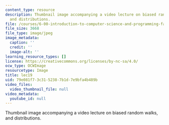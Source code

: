 ```yaml
---
content_type: resource
description: Thumbnail image accompanying a video lecture on biased random walks,
  and distributions.
file: /courses/6-00-introduction-to-computer-science-and-programming-fall-2008/79e081f73c3152387b1d7e9bfa4b489b_lec19.jpg
file_size: 3668
file_type: image/jpeg
image_metadata:
  caption: ''
  credit: ''
  image-alt: ''
learning_resource_types: []
license: https://creativecommons.org/licenses/by-nc-sa/4.0/
ocw_type: OCWImage
resourcetype: Image
title: lec19
uid: 79e081f7-3c31-5238-7b1d-7e9bfa4b489b
video_files:
  video_thumbnail_file: null
video_metadata:
  youtube_id: null
---
```

Thumbnail image accompanying a video lecture on biased random walks, and distributions.
